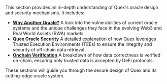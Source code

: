 This section provides an in-depth understanding of Quex's oracle design and security mechanisms. It includes:

- [**Why Another Oracle?**](why-another.md) A look into the vulnerabilities of current oracle systems and the unique challenges they face in the evolving Web3 and Real World Assets (RWA) markets.
- [**Quex Oracle Security**](security.md) A detailed explanation of how Quex leverages Trusted Execution Environments (TEEs) to ensure the integrity and security of off-chain data retrieval.
- [**Onchain Verification**](../build/onchain/verification.mdn/verification.md) A breakdown of how data correctness is verified on-chain, ensuring only trusted data is accepted by DeFi protocols.

These sections will guide you through the secure design of Quex and its cutting-edge oracle system.
